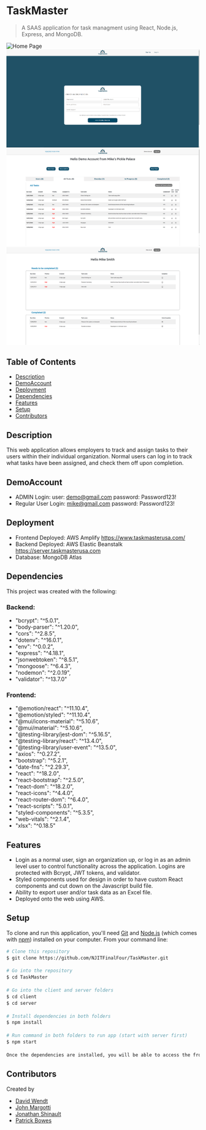 # TaskMaster
> A SAAS application for task managment using React, Node.js, Express, and MongoDB.

![Home Page](client/src/images/HomePage.png)
![Signup Page](client/src/images/SignUpPage.png)
![Admin Page](client/src/images/AdminPage.png)
![User Page](client/src/images/UserPage.png)

## Table of Contents
* [Description](#description)
* [DemoAccount](#DemoAccount)
* [Deployment](#deployment)
* [Dependencies](#dependencies)
* [Features](#features)
* [Setup](#setup)
* [Contributors](#contributors)

## Description
This web application allows employers to track and assign tasks to their users within their individual organization. Normal users can log in to track what tasks have been assigned, and check them off upon completion. 

## DemoAccount 
* ADMIN Login: user: demo@gmail.com password: Password123!
* Regular User Login: mike@gmail.com password: Password123!

## Deployment
* Frontend Deployed: AWS Amplify https://www.taskmasterusa.com/
* Backend Deployed: AWS Elastic Beanstalk  https://server.taskmasterusa.com
* Database: MongoDB Atlas

## Dependencies
This project was created with the following:

### Backend:
* "bcrypt": "^5.0.1",
* "body-parser": "^1.20.0",
* "cors": "^2.8.5",
* "dotenv": "^16.0.1",
* "env": "^0.0.2",
* "express": "^4.18.1",
* "jsonwebtoken": "^8.5.1",
* "mongoose": "^6.4.3",
* "nodemon": "^2.0.19",
* "validator": "^13.7.0"


### Frontend:
* "@emotion/react": "^11.10.4",
* "@emotion/styled": "^11.10.4",
* "@mui/icons-material": "^5.10.6",
* "@mui/material": "^5.10.6",
* "@testing-library/jest-dom": "^5.16.5",
* "@testing-library/react": "^13.4.0",
* "@testing-library/user-event": "^13.5.0",
* "axios": "^0.27.2",
* "bootstrap": "^5.2.1",
* "date-fns": "^2.29.3",
* "react": "^18.2.0",
* "react-bootstrap": "^2.5.0",
* "react-dom": "^18.2.0",
* "react-icons": "^4.4.0",
* "react-router-dom": "^6.4.0",
* "react-scripts": "5.0.1",
* "styled-components": "^5.3.5",
* "web-vitals": "^2.1.4",
* "xlsx": "^0.18.5"

## Features
* Login as a normal user, sign an organization up, or log in as an admin level user to control functionality across the application. Logins are protected with Bcrypt, JWT tokens, and validator.
* Styled components used for design in order to have custom React components and cut down on the Javascript build file.
* Ability to export user and/or task data as an Excel file. 
* Deployed onto the web using AWS.

## Setup
To clone and run this application, you'll need [Git](https://git-scm.com) and [Node.js](https://nodejs.org/en/download/) (which comes with [npm](http://npmjs.com)) installed on your computer. From your command line:

```bash
# Clone this repository
$ git clone https://github.com/NJITFinalFour/TaskMaster.git

# Go into the repository
$ cd TaskMaster

# Go into the client and server folders
$ cd client
$ cd server

# Install dependencies in both folders
$ npm install

# Run command in both folders to run app (start with server first)
$ npm start

Once the dependencies are installed, you will be able to access the frontend at localhost:3000 and the backend at localhost:5000.
```

## Contributors
Created by
* [David Wendt](https://github.com/DavidWendtNJIT)
* [John Margotti](https://github.com/jgotti1)
* [Jonathan Shinault](https://github.com/JShinault0620)
* [Patrick Bowes](https://github.com/bowespa)

